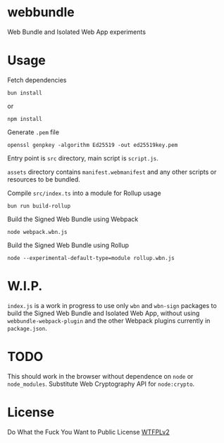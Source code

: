 # webbundle
Web Bundle and Isolated Web App experiments

# Usage

Fetch dependencies

```
bun install
```

or 

```
npm install
```

Generate `.pem` file

```
openssl genpkey -algorithm Ed25519 -out ed25519key.pem
```

Entry point is `src` directory, main script is `script.js`.

`assets` directory contains `manifest.webmanifest` and any other scripts or resources to be bundled.

Compile `src/index.ts` into a module for Rollup usage

```
bun run build-rollup
```

Build the Signed Web Bundle using Webpack

```
node webpack.wbn.js
```

Build the Signed Web Bundle using Rollup

```
node --experimental-default-type=module rollup.wbn.js
```

# W.I.P.

`index.js` is a work in progress to use only `wbn` and `wbn-sign` packages to build the Signed Web Bundle and Isolated Web App, without using `webbundle-webpack-plugin` and the other Webpack plugins currently in `package.json`.

# TODO

This should work in the browser without dependence on `node` or `node_modules`. Substitute Web Cryptography API for `node:crypto`.

# License
Do What the Fuck You Want to Public License [WTFPLv2](http://www.wtfpl.net/about/)
